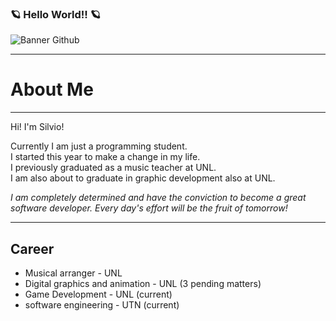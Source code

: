 ### 🪐 Hello World!! 🪐
![Banner Github](https://github.com/Fraggah/Fraggah/assets/132927111/84506c9c-7891-4db9-8bb5-fb9b8217bd0b)
<hr>
<h1>About Me</h1>
<hr>
<p>Hi! I'm Silvio!</p>
<p>Currently I am just a programming student. <br>
I started this year to make a change in my life. <br>
I previously graduated as a music teacher at UNL. <br>
I am also about to graduate in graphic development also at UNL.</p>
<p><i>I am completely determined and have the conviction to become a great software developer. Every day's effort will be the fruit of tomorrow!</i></p>
<hr>
<h2>Career</h2>
<ul>
  <li>Musical arranger - UNL</li>
  <li>Digital graphics and animation - UNL (3 pending matters)</li>
  <li>Game Development - UNL (current)</li>
  <li>software engineering - UTN (current)</li>
</ul>

